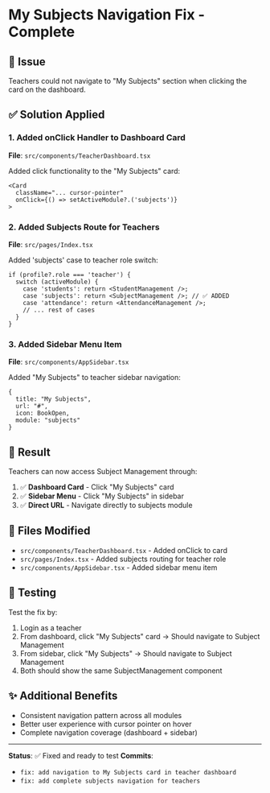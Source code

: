 # My Subjects Navigation Fix - Complete

## 🔧 Issue
Teachers could not navigate to "My Subjects" section when clicking the card on the dashboard.

## ✅ Solution Applied

### 1. Added onClick Handler to Dashboard Card
**File**: `src/components/TeacherDashboard.tsx`

Added click functionality to the "My Subjects" card:
```tsx
<Card 
  className="... cursor-pointer"
  onClick={() => setActiveModule?.('subjects')}
>
```

### 2. Added Subjects Route for Teachers
**File**: `src/pages/Index.tsx`

Added 'subjects' case to teacher role switch:
```tsx
if (profile?.role === 'teacher') {
  switch (activeModule) {
    case 'students': return <StudentManagement />;
    case 'subjects': return <SubjectManagement />; // ✅ ADDED
    case 'attendance': return <AttendanceManagement />;
    // ... rest of cases
  }
}
```

### 3. Added Sidebar Menu Item
**File**: `src/components/AppSidebar.tsx`

Added "My Subjects" to teacher sidebar navigation:
```tsx
{
  title: "My Subjects",
  url: "#",
  icon: BookOpen,
  module: "subjects"
}
```

## 🎯 Result

Teachers can now access Subject Management through:

1. ✅ **Dashboard Card** - Click "My Subjects" card
2. ✅ **Sidebar Menu** - Click "My Subjects" in sidebar
3. ✅ **Direct URL** - Navigate directly to subjects module

## 📝 Files Modified

- `src/components/TeacherDashboard.tsx` - Added onClick to card
- `src/pages/Index.tsx` - Added subjects routing for teacher role
- `src/components/AppSidebar.tsx` - Added sidebar menu item

## 🧪 Testing

Test the fix by:
1. Login as a teacher
2. From dashboard, click "My Subjects" card → Should navigate to Subject Management
3. From sidebar, click "My Subjects" → Should navigate to Subject Management
4. Both should show the same SubjectManagement component

## ✨ Additional Benefits

- Consistent navigation pattern across all modules
- Better user experience with cursor pointer on hover
- Complete navigation coverage (dashboard + sidebar)

---

**Status**: ✅ Fixed and ready to test
**Commits**: 
- `fix: add navigation to My Subjects card in teacher dashboard`
- `fix: add complete subjects navigation for teachers`
